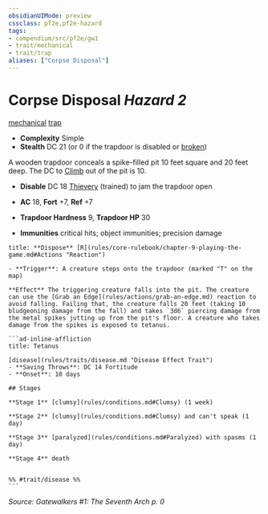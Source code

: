 ```yaml
---
obsidianUIMode: preview
cssclass: pf2e,pf2e-hazard
tags:
- compendium/src/pf2e/gw1
- trait/mechanical
- trait/trap
aliases: ["Corpse Disposal"]
---
```

# Corpse Disposal *Hazard 2*  
[mechanical](mechanical.md "Mechanical Hazard Trait")  [trap](trap.md "Trap Hazard Trait")  

- **Complexity** Simple
- **Stealth** DC 21 (or 0 if the trapdoor is disabled or [broken](conditions.md#Broken))  

A wooden trapdoor conceals a spike-filled pit 10 feet square and 20 feet deep. The DC to [Climb](climb.md) out of the pit is 10.

- **Disable** DC 18 [Thievery](skills.md#Thievery) (trained) to jam the trapdoor open  

- **AC** 18, **Fort** +7, **Ref** +7
- **Trapdoor Hardness** 9, **Trapdoor HP** 30
- **Immunities** critical hits; object immunities; precision damage

````ad-embed-ability
title: **Dispose** [R](rules/core-rulebook/chapter-9-playing-the-game.md#Actions "Reaction")

- **Trigger**: A creature steps onto the trapdoor (marked "T" on the map)

**Effect** The triggering creature falls into the pit. The creature can use the [Grab an Edge](rules/actions/grab-an-edge.md) reaction to avoid falling. Failing that, the creature falls 20 feet (taking 10 bludgeoning damage from the fall) and takes `3d6` piercing damage from the metal spikes jutting up from the pit's floor. A creature who takes damage from the spikes is exposed to tetanus.

```ad-inline-affliction
title: Tetanus

[disease](rules/traits/disease.md "Disease Effect Trait")  
- **Saving Throws**: DC 14 Fortitude
- **Onset**: 10 days

## Stages

**Stage 1** [clumsy](rules/conditions.md#Clumsy) (1 week)

**Stage 2** [clumsy](rules/conditions.md#Clumsy) and can't speak (1 day)

**Stage 3** [paralyzed](rules/conditions.md#Paralyzed) with spasms (1 day)

**Stage 4** death


%% #trait/disease %%
```
````

*Source: Gatewalkers #1: The Seventh Arch p. 0*